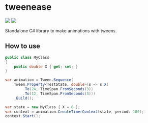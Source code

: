 # tweenease

[![](https://img.shields.io/github/license/LePtitDev/tweenease)](https://github.com/LePtitDev/tweenease/blob/main/LICENSE) [![](https://github.com/LePtitDev/tweenease/actions/workflows/ci.yml/badge.svg)](https://github.com/LePtitDev/tweenease/actions)

Standalone C# library to make animations with tweens.

## How to use

```csharp
public class MyClass
{
    public double X { get; set; }
}

var animation = Tween.Sequence(
    Tween.Property<TestState, double>(s => s.X)
        .To(24, TimeSpan.FromSeconds(3))
        .To(12, TimeSpan.FromSeconds(3)))
    .Build();

var state = new MyClass { X = 8 };
var context = animation.CreateTimerContext(state, period: 100);
context.Start();
```
